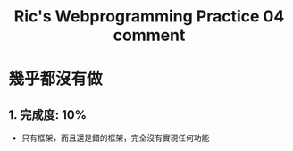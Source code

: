 <h1 style="text-align:center">Ric's Webprogramming Practice 04<br>comment</h1>

# 幾乎都沒有做

## 1. 完成度: 10%

* 只有框架，而且還是錯的框架，完全沒有實現任何功能
